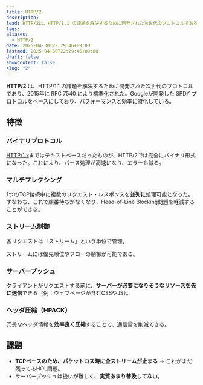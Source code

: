 ```yaml
---
title: HTTP/2
description: 
lead: HTTP/2は、HTTP/1.1 の課題を解決するために開発された次世代のプロトコルである。
tags: 
aliases:
  - HTTP/2
date: 2025-04-30T22:29:46+09:00
lastmod: 2025-04-30T22:29:46+09:00
draft: false
showContent: false
slug: "2"
---
```

**HTTP/2** は、HTTP/1.1 の課題を解決するために開発された次世代のプロトコルであり、2015年に RFC 7540 により標準化された。Googleが開発した SPDY プロトコルをベースにしており、パフォーマンスと効率に特化している。

## 特徴
### バイナリプロトコル
[HTTP/1.x](HTTP.md#HTTP/1.0)まではテキストベースだったものが、HTTP/2では完全にバイナリ形式になった。これにより、パース処理が高速になり、エラーも減る。

### マルチプレクシング
1つのTCP接続中に複数のリクエスト・レスポンスを**並列に**処理可能となった。  
すなわち、これで順番待ちがなくなり、Head-of-Line Blocking問題を軽減することができる。

### ストリーム制御
各リクエストは「ストリーム」という単位で管理。

ストリームには優先順位やフローの制御が可能である。

### サーバープッシュ
クライアントがリクエストする前に、**サーバーが必要になりそうなリソースを先に送信**できる（例：ウェブページが含むCSSやJS）。

### ヘッダ圧縮（HPACK）
冗長なヘッダ情報を**効率良く圧縮**することで、通信量を削減できる。

## 課題

- **TCPベースのため、パケットロス時に全ストリームが止まる** → これがまだ残ってるHOL問題。
- サーバープッシュは扱いが難しく、**実質あまり普及してない**。